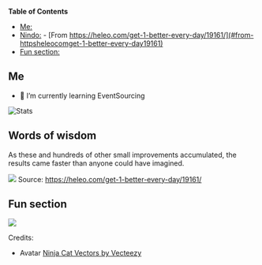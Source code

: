 <!-- START doctoc generated TOC please keep comment here to allow auto update -->
<!-- DON'T EDIT THIS SECTION, INSTEAD RE-RUN doctoc TO UPDATE -->
**Table of Contents**

- [Me:](#me)
- [Nindo:](#nindo)
        - [From https://heleo.com/get-1-better-every-day/19161/](#from-httpsheleocomget-1-better-every-day19161)
- [Fun section:](#fun-section)

<!-- END doctoc generated TOC please keep comment here to allow auto update -->

## Me


- 🌱 I’m currently learning EventSourcing

![Stats](https://github-readme-stats.vercel.app/api?username=pixellos)

## Words of wisdom

As these and hundreds of other small improvements accumulated, the results came faster than anyone could have imagined.

![](https://cdn.heleo.com/wp-content/uploads/06205750/Screen-Shot-2018-09-28-at-2.54.53-PM-940x1024.png)
Source: https://heleo.com/get-1-better-every-day/19161/


## Fun section

![](https://random-memer.herokuapp.com/)


Credits: 
- Avatar <a href="https://www.vecteezy.com/free-vector/ninja-cat">Ninja Cat Vectors by Vecteezy</a>
